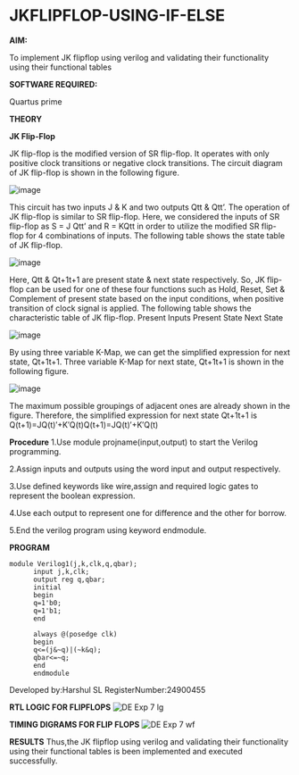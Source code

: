 # JKFLIPFLOP-USING-IF-ELSE

**AIM:** 

To implement  JK flipflop using verilog and validating their functionality using their functional tables

**SOFTWARE REQUIRED:**

Quartus prime

**THEORY**

**JK Flip-Flop**

JK flip-flop is the modified version of SR flip-flop. It operates with only positive clock transitions or negative clock transitions. The circuit diagram of JK flip-flop is shown in the following figure.

![image](https://github.com/naavaneetha/JKFLIPFLOP-USING-IF-ELSE/assets/154305477/a649c30b-232b-4558-b188-fd6c09845180)


This circuit has two inputs J & K and two outputs Qtt & Qtt’. The operation of JK flip-flop is similar to SR flip-flop. Here, we considered the inputs of SR flip-flop as S = J Qtt’ and R = KQtt in order to utilize the modified SR flip-flop for 4 combinations of inputs. The following table shows the state table of JK flip-flop.

![image](https://github.com/naavaneetha/JKFLIPFLOP-USING-IF-ELSE/assets/154305477/c4360742-e8a8-4937-b089-c46c0433f9a3)

 
Here, Qtt & Qt+1t+1 are present state & next state respectively. So, JK flip-flop can be used for one of these four functions such as Hold, Reset, Set & Complement of present state based on the input conditions, when positive transition of clock signal is applied. The following table shows the characteristic table of JK flip-flop. Present Inputs Present State Next State
 
![image](https://github.com/naavaneetha/JKFLIPFLOP-USING-IF-ELSE/assets/154305477/6c275261-a6d5-4c37-a3a7-1e88ca11c4cd)

By using three variable K-Map, we can get the simplified expression for next state, Qt+1t+1. Three variable K-Map for next state, Qt+1t+1 is shown in the following figure.
 
![image](https://github.com/naavaneetha/JKFLIPFLOP-USING-IF-ELSE/assets/154305477/5174f41b-0ce0-4329-a372-6d1943ea6673)

The maximum possible groupings of adjacent ones are already shown in the figure. Therefore, the simplified expression for next state Qt+1t+1 is Q(t+1)=JQ(t)′+K′Q(t)Q(t+1)=JQ(t)′+K′Q(t)

**Procedure**
1.Use module projname(input,output) to start the Verilog programming.

2.Assign inputs and outputs using the word input and output respectively. 

3.Use defined keywords like wire,assign and required logic gates to represent the boolean expression.

4.Use each output to represent one for difference and the other for borrow. 

5.End the verilog program using keyword endmodule.

**PROGRAM**
```
module Verilog1(j,k,clk,q,qbar);
      input j,k,clk;
      output reg q,qbar;
      initial 
      begin
      q=1'b0;
      q=1'b1;
      end 

      always @(posedge clk)
      begin 
      q<=(j&~q)|(~k&q);
      qbar<=~q;
      end
      endmodule
```
Developed by:Harshul SL
RegisterNumber:24900455


**RTL LOGIC FOR FLIPFLOPS**
![DE Exp 7 lg](https://github.com/user-attachments/assets/9da668b8-f89d-48ba-8d9f-d15f343968a4)

**TIMING DIGRAMS FOR FLIP FLOPS**
![DE Exp 7 wf](https://github.com/user-attachments/assets/26204e1e-5abd-48d2-baf9-3ceca0d18137)

**RESULTS**
Thus,the JK flipflop using verilog and validating their functionality using their functional tables is been implemented and executed successfully.
